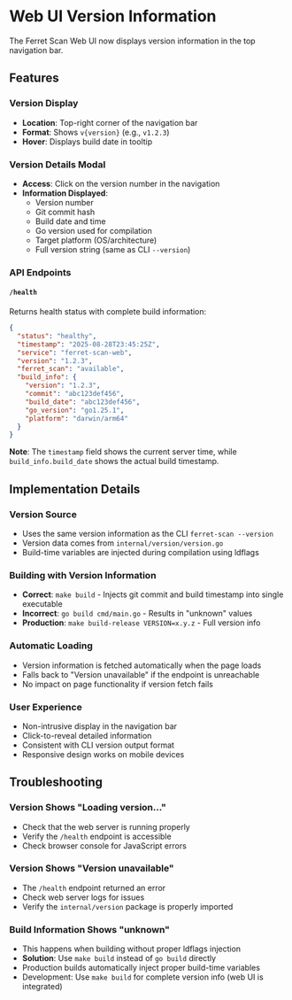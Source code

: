 # Web UI Version Information

The Ferret Scan Web UI now displays version information in the top navigation bar.

## Features

### Version Display
- **Location**: Top-right corner of the navigation bar
- **Format**: Shows `v{version}` (e.g., `v1.2.3`)
- **Hover**: Displays build date in tooltip

### Version Details Modal
- **Access**: Click on the version number in the navigation
- **Information Displayed**:
  - Version number
  - Git commit hash
  - Build date and time
  - Go version used for compilation
  - Target platform (OS/architecture)
  - Full version string (same as CLI `--version`)

### API Endpoints

#### `/health`
Returns health status with complete build information:
```json
{
  "status": "healthy",
  "timestamp": "2025-08-28T23:45:25Z",
  "service": "ferret-scan-web",
  "version": "1.2.3",
  "ferret_scan": "available",
  "build_info": {
    "version": "1.2.3",
    "commit": "abc123def456",
    "build_date": "abc123def456",
    "go_version": "go1.25.1",
    "platform": "darwin/arm64"
  }
}
```

**Note**: The `timestamp` field shows the current server time, while `build_info.build_date` shows the actual build timestamp.

## Implementation Details

### Version Source
- Uses the same version information as the CLI `ferret-scan --version`
- Version data comes from `internal/version/version.go`
- Build-time variables are injected during compilation using ldflags

### Building with Version Information
- **Correct**: `make build` - Injects git commit and build timestamp into single executable
- **Incorrect**: `go build cmd/main.go` - Results in "unknown" values
- **Production**: `make build-release VERSION=x.y.z` - Full version info

### Automatic Loading
- Version information is fetched automatically when the page loads
- Falls back to "Version unavailable" if the endpoint is unreachable
- No impact on page functionality if version fetch fails

### User Experience
- Non-intrusive display in the navigation bar
- Click-to-reveal detailed information
- Consistent with CLI version output format
- Responsive design works on mobile devices

## Troubleshooting

### Version Shows "Loading version..."
- Check that the web server is running properly
- Verify the `/health` endpoint is accessible
- Check browser console for JavaScript errors

### Version Shows "Version unavailable"
- The `/health` endpoint returned an error
- Check web server logs for issues
- Verify the `internal/version` package is properly imported

### Build Information Shows "unknown"
- This happens when building without proper ldflags injection
- **Solution**: Use `make build` instead of `go build` directly
- Production builds automatically inject proper build-time variables
- Development: Use `make build` for complete version info (web UI is integrated)